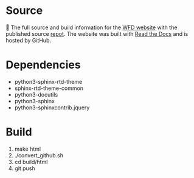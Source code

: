 Source
======

👀 The full source and build information for the [WFD website](http://www.winhallfire.org) with the published source [repot](https://github.com/winhallfire/winhallfire.github.io). The website was built with [Read the Docs](https://docs.readthedocs.io/en/stable/) and is hosted by GitHub.

 Dependencies
 ============

- python3-sphinx-rtd-theme
- sphinx-rtd-theme-common
- python3-docutils
- python3-sphinx
- python3-sphinxcontrib.jquery

Build
=====

1. make html
2. ./convert_github.sh
3. cd build/html
4. git push
